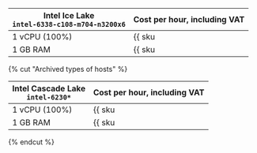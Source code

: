 | **Intel Ice Lake**<br>`intel-6338-c108-m704-n3200x6` | Cost per hour, including VAT |
| --- | --- |
| 1 vCPU (100%) | {{ sku|RUB|compute.hostgroup.cpu.c100.v3|string }} |
| 1 GB RAM | {{ sku|RUB|compute.hostgroup.ram.v3|string }} |

{% cut "Archived types of hosts" %}

| **Intel Cascade Lake**<br>`intel-6230*` | Cost per hour, including VAT |
| --- | --- |
| 1 vCPU (100%) | {{ sku|RUB|compute.hostgroup.cpu.c100.v1|string }} |
| 1 GB RAM | {{ sku|RUB|compute.hostgroup.ram.v1|string }} |

{% endcut %}